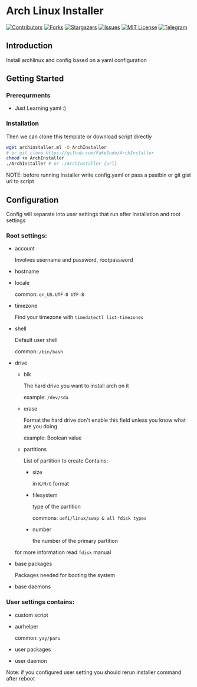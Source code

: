 <!-- DevOps.nvim -->
# Arch Linux Installer

[![Contributors][contributors-shield]][contributors-url]
[![Forks][forks-shield]][forks-url]
[![Stargazers][stars-shield]][stars-url]
[![Issues][issues-shield]][issues-url]
[![MIT License][license-shield]][license-url]
[![Telegram][telegram-shield]][telegram-url]

<!-- GETTING STARTED -->
## Introduction

Install archlinux and config based on a yaml configuration

## Getting Started

### Prerequrments

* Just Learning yaml :)


### Installation

Then we can clone this template or download script directly

```sh
wget archinstaller.ml -O ArchInstaller
# or git clone https://github.com/FakeSudo/ArchInstaller
chmod +x ArchInstaller
./ArchInstaller # or ./ArchInstaller {url}
```

NOTE: before running Installer write config.yaml or pass a pastbin or git gist url to script

## Configuration

Config will separate into user settings that run after Installation and root settings

### Root settings:

* account
    
    Involves username and password, rootpassword

* hostname

* locale
    
    common: `en_US.UTF-8 UTF-8`

* timezone
    
    Find your timezone with `timedatectl list-timezones`

* shell
    
    Default user shell

    common: `/bin/bash`

* drive
    * blk
        
        The hard drive you want to install arch on it

        example: `/dev/sda`

    * erase
        
        Format the hard drive don't enable this field unless you know what are you doing
        
        example: Boolean value

    * partitions
    
        List of partition to create
        Contains: 

        * size
            
            in `K/M/G` format
                
        * filesystem
                
            type of the partition

            commons: `uefi/linux/swap & all fdisk types`

        * number

            the number of the primary partition

    for more information read `fdisk` manual

* base packages

    Packages needed for booting the system

* base daemons

### User settings contains:

* custom script

* aurhelper

    common: `yay/paru`

* user packages

* user daemon



Note: if you configured user setting you should rerun installer command after reboot

<!-- MARKDOWN LINKS & IMAGES -->
<!-- https://www.markdownguide.org/basic-syntax/#reference-style-links -->
[contributors-shield]: https://img.shields.io/github/contributors/FakeSudo/ArchInstaller?style=for-the-badge
[contributors-url]: https://github.com/FakeSudo/ArchInstaller/graphs/contributors
[forks-shield]: https://img.shields.io/github/forks/FakeSudo/ArchInstaller?style=for-the-badge
[forks-url]: https://github.com/FakeSudo/ArchInstaller/network/members
[stars-shield]: https://img.shields.io/github/stars/FakeSudo/ArchInstaller?style=for-the-badge
[stars-url]: https://github.com/FakeSudo/ArchInstaller/stargazers
[issues-shield]: https://img.shields.io/github/issues/FakeSudo/ArchInstaller?style=for-the-badge
[issues-url]: https://github.com/FakeSudo/ArchInstaller/issues
[license-shield]: https://img.shields.io/github/license/FakeSudo/ArchInstaller?style=for-the-badge
[license-url]: https://github.com/FakeSudo/ArchInstaller/blob/main/LICENSE.md
[telegram-shield]: https://img.shields.io/badge/Telegram-blue.svg?style=for-the-badge&logo=telegram
[telegram-url]: https://t.me/FakeSudo

